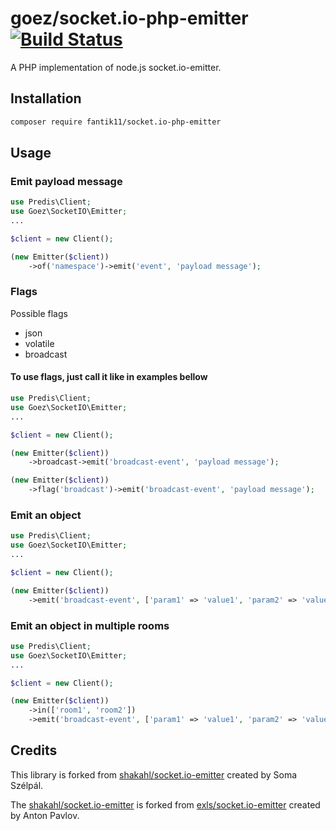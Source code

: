 # goez/socket.io-php-emitter [![Build Status](https://travis-ci.org/goez-tools/socket.io-php-emitter.svg?branch=master)](https://travis-ci.org/goez-tools/socket.io-php-emitter)

A PHP implementation of node.js socket.io-emitter.

## Installation

```bash
composer require fantik11/socket.io-php-emitter
```

## Usage

### Emit payload message
```php
use Predis\Client;
use Goez\SocketIO\Emitter;
...

$client = new Client();

(new Emitter($client))
    ->of('namespace')->emit('event', 'payload message');
```

### Flags
Possible flags
* json
* volatile
* broadcast

#### To use flags, just call it like in examples bellow
```php
use Predis\Client;
use Goez\SocketIO\Emitter;
...

$client = new Client();

(new Emitter($client))
    ->broadcast->emit('broadcast-event', 'payload message');

(new Emitter($client))
    ->flag('broadcast')->emit('broadcast-event', 'payload message');
```

### Emit an object
```php
use Predis\Client;
use Goez\SocketIO\Emitter;
...

$client = new Client();

(new Emitter($client))
    ->emit('broadcast-event', ['param1' => 'value1', 'param2' => 'value2', ]);
```

### Emit an object in multiple rooms
```php
use Predis\Client;
use Goez\SocketIO\Emitter;
...

$client = new Client();

(new Emitter($client))
    ->in(['room1', 'room2'])
    ->emit('broadcast-event', ['param1' => 'value1', 'param2' => 'value2', ]);
```

## Credits

This library is forked from [shakahl/socket.io-emitter](https://github.com/shakahl/socket.io-emitter) created by Soma Szélpál.

The [shakahl/socket.io-emitter](https://github.com/shakahl/socket.io-emitter) is forked from [exls/socket.io-emitter](https://github.com/exls/socket.io-emitter) created by Anton Pavlov.


